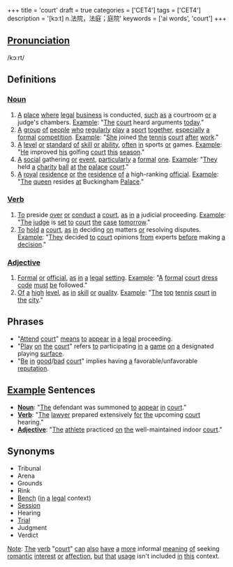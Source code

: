 +++
title = 'court'
draft = true
categories = ['CET4']
tags = ['CET4']
description = '[kɔːt] n.法院，法庭；庭院'
keywords = ['ai words', 'court']
+++

## [Pronunciation](/en/post/pronunciation/)
/kɔːrt/

## Definitions
### [Noun](/en/post/noun/)
1. [A](/en/post/a/) [place](/en/post/place/) [where](/en/post/where/) [legal](/en/post/legal/) [business](/en/post/business/) is conducted, [such](/en/post/such/) [as](/en/post/as/) [a](/en/post/a/) courtroom [or](/en/post/or/) [a](/en/post/a/) judge's chambers. [Example](/en/post/example/): "[The](/en/post/the/) [court](/en/post/court/) heard arguments [today](/en/post/today/)."
2. [A](/en/post/a/) [group](/en/post/group/) [of](/en/post/of/) [people](/en/post/people/) [who](/en/post/who/) [regularly](/en/post/regularly/) [play](/en/post/play/) [a](/en/post/a/) [sport](/en/post/sport/) [together](/en/post/together/), [especially](/en/post/especially/) [a](/en/post/a/) [formal](/en/post/formal/) [competition](/en/post/competition/). [Example](/en/post/example/): "[She](/en/post/she/) joined [the](/en/post/the/) [tennis](/en/post/tennis/) [court](/en/post/court/) [after](/en/post/after/) [work](/en/post/work/)."
3. [A](/en/post/a/) [level](/en/post/level/) [or](/en/post/or/) [standard](/en/post/standard/) [of](/en/post/of/) [skill](/en/post/skill/) [or](/en/post/or/) [ability](/en/post/ability/), [often](/en/post/often/) [in](/en/post/in/) sports [or](/en/post/or/) games. [Example](/en/post/example/): "[He](/en/post/he/) improved [his](/en/post/his/) golfing [court](/en/post/court/) [this](/en/post/this/) [season](/en/post/season/)."
4. [A](/en/post/a/) [social](/en/post/social/) gathering [or](/en/post/or/) [event](/en/post/event/), [particularly](/en/post/particularly/) [a](/en/post/a/) [formal](/en/post/formal/) [one](/en/post/one/). [Example](/en/post/example/): "[They](/en/post/they/) held [a](/en/post/a/) [charity](/en/post/charity/) [ball](/en/post/ball/) [at](/en/post/at/) [the](/en/post/the/) [palace](/en/post/palace/) [court](/en/post/court/)."
5. [A](/en/post/a/) [royal](/en/post/royal/) [residence](/en/post/residence/) [or](/en/post/or/) [the](/en/post/the/) [residence](/en/post/residence/) [of](/en/post/of/) [a](/en/post/a/) high-ranking [official](/en/post/official/). [Example](/en/post/example/): "[The](/en/post/the/) [queen](/en/post/queen/) resides [at](/en/post/at/) Buckingham [Palace](/en/post/palace/)."

### [Verb](/en/post/verb/)
1. [To](/en/post/to/) preside [over](/en/post/over/) [or](/en/post/or/) [conduct](/en/post/conduct/) [a](/en/post/a/) [court](/en/post/court/), [as](/en/post/as/) [in](/en/post/in/) [a](/en/post/a/) judicial proceeding. [Example](/en/post/example/): "[The](/en/post/the/) [judge](/en/post/judge/) is [set](/en/post/set/) [to](/en/post/to/) [court](/en/post/court/) [the](/en/post/the/) [case](/en/post/case/) [tomorrow](/en/post/tomorrow/)."
2. [To](/en/post/to/) [hold](/en/post/hold/) [a](/en/post/a/) [court](/en/post/court/), [as](/en/post/as/) [in](/en/post/in/) deciding [on](/en/post/on/) matters [or](/en/post/or/) resolving disputes. [Example](/en/post/example/): "[They](/en/post/they/) decided [to](/en/post/to/) [court](/en/post/court/) opinions [from](/en/post/from/) experts [before](/en/post/before/) making [a](/en/post/a/) [decision](/en/post/decision/)."

### [Adjective](/en/post/adjective/)
1. [Formal](/en/post/formal/) [or](/en/post/or/) [official](/en/post/official/), [as](/en/post/as/) [in](/en/post/in/) [a](/en/post/a/) [legal](/en/post/legal/) [setting](/en/post/setting/). [Example](/en/post/example/): "[A](/en/post/a/) [formal](/en/post/formal/) [court](/en/post/court/) [dress](/en/post/dress/) [code](/en/post/code/) [must](/en/post/must/) [be](/en/post/be/) followed."
2. [Of](/en/post/of/) [a](/en/post/a/) [high](/en/post/high/) [level](/en/post/level/), [as](/en/post/as/) [in](/en/post/in/) [skill](/en/post/skill/) [or](/en/post/or/) [quality](/en/post/quality/). [Example](/en/post/example/): "[The](/en/post/the/) [top](/en/post/top/) [tennis](/en/post/tennis/) [court](/en/post/court/) [in](/en/post/in/) [the](/en/post/the/) [city](/en/post/city/)."

## Phrases
- "[Attend](/en/post/attend/) [court](/en/post/court/)" [means](/en/post/means/) [to](/en/post/to/) [appear](/en/post/appear/) [in](/en/post/in/) [a](/en/post/a/) [legal](/en/post/legal/) proceeding.
- "[Play](/en/post/play/) [on](/en/post/on/) [the](/en/post/the/) [court](/en/post/court/)" refers [to](/en/post/to/) participating [in](/en/post/in/) [a](/en/post/a/) [game](/en/post/game/) [on](/en/post/on/) [a](/en/post/a/) designated playing [surface](/en/post/surface/).
- "[Be](/en/post/be/) [in](/en/post/in/) [good](/en/post/good/)/[bad](/en/post/bad/) [court](/en/post/court/)" implies having [a](/en/post/a/) favorable/unfavorable [reputation](/en/post/reputation/).

## [Example](/en/post/example/) Sentences
- **[Noun](/en/post/noun/)**: "[The](/en/post/the/) defendant was summoned [to](/en/post/to/) [appear](/en/post/appear/) [in](/en/post/in/) [court](/en/post/court/)."
- **[Verb](/en/post/verb/)**: "[The](/en/post/the/) [lawyer](/en/post/lawyer/) prepared extensively [for](/en/post/for/) [the](/en/post/the/) upcoming [court](/en/post/court/) hearing."
- **[Adjective](/en/post/adjective/)**: "[The](/en/post/the/) [athlete](/en/post/athlete/) practiced [on](/en/post/on/) [the](/en/post/the/) well-maintained indoor [court](/en/post/court/)."

## Synonyms
- Tribunal
- Arena
- Grounds
- Rink
- [Bench](/en/post/bench/) ([in](/en/post/in/) [a](/en/post/a/) [legal](/en/post/legal/) context)
- [Session](/en/post/session/)
- Hearing
- [Trial](/en/post/trial/)
- Judgment
- Verdict

[Note](/en/post/note/): [The](/en/post/the/) [verb](/en/post/verb/) "[court](/en/post/court/)" [can](/en/post/can/) [also](/en/post/also/) [have](/en/post/have/) [a](/en/post/a/) [more](/en/post/more/) informal [meaning](/en/post/meaning/) [of](/en/post/of/) seeking [romantic](/en/post/romantic/) [interest](/en/post/interest/) [or](/en/post/or/) [affection](/en/post/affection/), [but](/en/post/but/) [that](/en/post/that/) [usage](/en/post/usage/) isn't included [in](/en/post/in/) [this](/en/post/this/) context.
